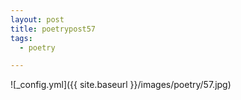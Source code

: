 ```yaml
---
layout: post
title: poetrypost57
tags:
  - poetry

---
```




![_config.yml]({{ site.baseurl }}/images/poetry/57.jpg)

